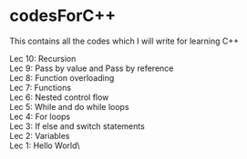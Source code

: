 # codesForC++
This contains all the codes which I will write for learning C++

Lec 10: Recursion\
Lec 9: Pass by value and Pass by reference\
Lec 8: Function overloading\
Lec 7: Functions\
Lec 6: Nested control flow\
Lec 5: While and do while loops\
Lec 4: For loops\
Lec 3: If else and switch statements\
Lec 2: Variables\
Lec 1: Hello World\
